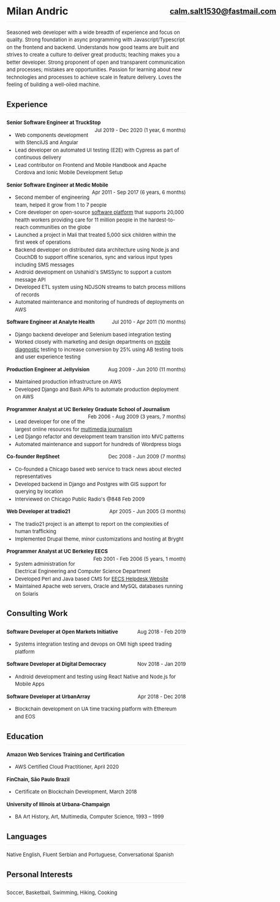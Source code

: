 <meta charset="utf-8">
<style>
body {
    font-family: BlinkMacSystemFont,Segoe UI,Helvetica,Arial,sans-serif,Apple Color Emoji,Segoe UI Emoji;
    font-size: 13px;
    line-height: 1.5;
    word-wrap: break-word;
}
h1, h2 {
    padding-bottom: .3em;
    border-bottom: 1px solid #eee;
}
h1 a {
    position: absolute;
    right: 10px;
    font-size: .75em;
    padding-top: .3em;
}
.ar {
    float: right;
}
</style>

# Milan Andric [calm.salt1530@fastmail.com](mailto:calm.salt1530@fastmail.com)

Seasoned web developer with a wide breadth of experience and focus on quality.
Strong foundation in async programming with Javascript/Typescript on the
frontend and backend.  Understands how good teams are built and strives to
create a culture to deliver great products; teaching makes you a better
developer. Strong proponent of open and transparent communication and
processes; mistakes are opportunities. Passion for learning about new
technologies and processes to achieve scale in feature delivery. Loves the
feeling of building a well-oiled machine.

## Experience

**Senior Software Engineer at TruckStop**
<span class="ar">Jul 2019 - Dec 2020 (1 year, 6 months)</span>

- Web components development with StencilJS and Angular
- Lead developer on automated UI testing (E2E) with Cypress as part
of continuous delivery
- Lead contributor on Frontend and Mobile Handbook and Apache Cordova and Ionic Mobile Development Setup

**Senior Software Engineer at Medic Mobile**
<span class="ar">Apr 2011 - Sep 2017 (6 years, 6 months)</span>

- Second member of engineering team, helped it grow from 1 to 7 people
- Core developer on open-source [software platform](https://github.com/medic)
that supports 20,000 health workers providing care for 11 million people in
the hardest-to-reach communities on the globe
- Launched a project in Mali that treated 5,000 sick children within the
first week of operations
- Backend developer on distributed data architecture using Node.js and
CouchDB to support offine scenarios, sync and various input types including
SMS messages
- Android development on Ushahidi's SMSSync to support a custom message API
- Developed ETL system using NDJSON streams to batch process millions of records
- Automated maintenance and monitoring of hundreds of deployments on AWS

**Software Engineer at Analyte Health**
<span class="ar">Jul 2010 - Apr 2011 (10 months)</span>

- Django backend developer and Selenium based integration testing
- Worked closely with marketing and design departments on [mobile
diagnostic](https://www.stdtestexpress.com/) testing to increase conversion
by 25% using AB testing tools and user experience testing

**Production Engineer at Jellyvision**
<span class="ar">Aug 2009 - Jun 2010 (11 months)</span>

- Maintained production infrastructure on AWS
- Developed Django and Bash APIs to automate production deployment on AWS

**Programmer Analyst at UC Berkeley Graduate School of Journalism**
<span class="ar">Feb 2006 - Aug 2009 (3 years, 7 months)</span>

- Lead developer for one of the largest online resources for [multimedia
journalism](https://multimedia.journalism.berkeley.edu/)
- Led Django refactor and development team transition into MVC patterns
- Automated maintenance and support for hundreds of Wordpress blogs

**Co-founder RepSheet**
<span class="ar">Dec 2008 - Jun 2009 (7 months)</span>

- Co-founded a Chicago based web service to track news about elected representatives
- Developed backend in Django and Postgres with GIS support for querying by location
- Interviewed on Chicago Public Radio's @848 Feb 2009

**Web Developer at tradio21**
<span class="ar">Apr 2005 - Jun 2005 (3 months)</span>

- The tradio21 project is an attempt to report on the complexities of human trafficking
- Implemented Drupal theme, minor customizations and hosting at Bryght

**Programmer Analyst at UC Berkeley EECS**
<span class="ar">Feb 2001 - Feb 2006 (5 years, 1 month)</span>

- System administration for Electrical Engineering and Computer Science Department
- Developed Perl and Java based CMS for [EECS Helpdesk Website](https://iris.eecs.berkeley.edu/)
- Maintained Apache web servers, Oracle and MySQL databases running on Solaris

## Consulting Work

**Software Developer at Open Markets Initiative**
<span class="ar">Aug 2018 - Feb 2019</span>

- Systems integration testing and devops on OMI high speed trading platform

**Software Developer at Digital Democracy**
<span class="ar">Nov 2018 - Jan 2019</span>

- Android development and testing using React Native and Node.js for Mobile Apps

**Software Developer at UrbanArray**
<span class="ar">Apr 2018 - Dec 2018</span>
- Blockchain development on UA time tracking platform with Ethereum and EOS

## Education

**Amazon Web Services Training and Certification**
- AWS Certified Cloud Practitioner, April 2020

**FinChain, São Paulo Brazil**
- Certificate on Blockchain Development, March 2018

**University of Illinois at Urbana-Champaign**
- BA Art History, Art, Multimedia, Computer Science, 1993 – 1999

## Languages
Native English, Fluent Serbian and Portuguese, Conversational Spanish

## Personal Interests
Soccer, Basketball, Swimming, Hiking, Cooking
  